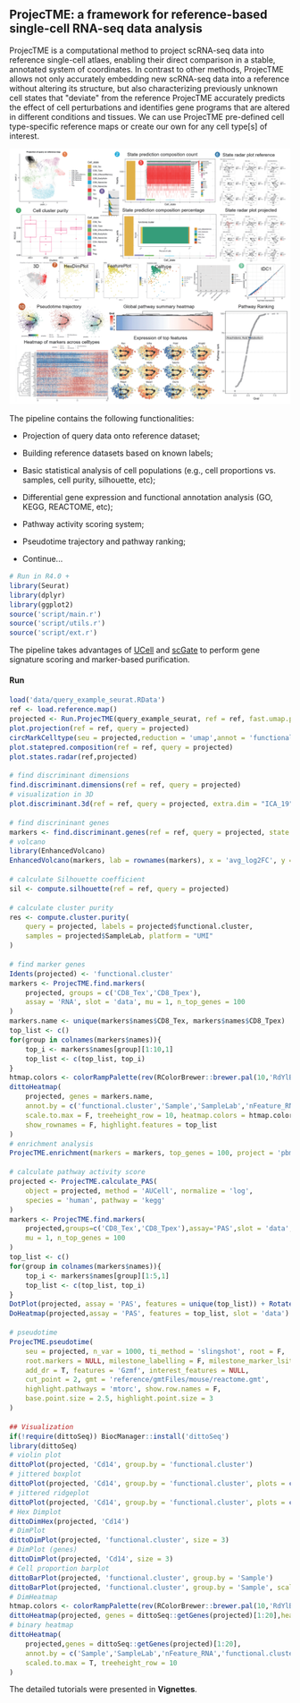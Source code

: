 ## ProjecTME: a framework for reference-based single-cell RNA-seq data analysis

ProjecTME is a computational method to project scRNA-seq data into reference single-cell atlaes, enabling their direct comparison in a stable, annotated system of coordinates. In contrast to other methods, ProjecTME allows not only accurately embedding new scRNA-seq data into a reference without altering its structure, but also characterizing previously unknown cell states that "deviate" from the reference ProjecTME accurately predicts the effect of cell perturbations and identifies gene programs that are altered in different conditions and tissues. We can use ProjecTME pre-defined cell type-specific reference maps or create our own for any cell type[s] of interest.

![](./figures/capture.png)

The pipeline contains the following functionalities:

- Projection of query data onto reference dataset;

- Building reference datasets based on known labels;

- Basic statistical analysis of cell populations (e.g., cell proportions vs. samples, cell purity, silhouette, etc);

- Differential gene expression and functional annotation analysis (GO, KEGG, REACTOME, etc);

- Pathway activity scoring system;

- Pseudotime trajectory and pathway ranking;

- Continue...

```r
# Run in R4.0 +
library(Seurat)
library(dplyr)
library(ggplot2)
source('script/main.r')
source('script/utils.r')
source('script/ext.r')
```

The pipeline takes advantages of [UCell](https://github.com/carmonalab/UCell) and [scGate](https://github.com/carmonalab/scGate) to perform gene signature scoring and marker-based purification.

#### Run

```r
load('data/query_example_seurat.RData')
ref <- load.reference.map()
projected <- Run.ProjecTME(query_example_seurat, ref = ref, fast.umap.predict = T)
plot.projection(ref = ref, query = projected)
circMarkCelltype(seu = projected,reduction = 'umap',annot = 'functional.cluster',sub = c('CD8_Tex'),palette = rainbow(6))
plot.statepred.composition(ref = ref, query = projected)
plot.states.radar(ref,projected)

# find discriminant dimensions
find.discriminant.dimensions(ref = ref, query = projected)
# visualization in 3D
plot.discriminant.3d(ref = ref, query = projected, extra.dim = "ICA_19")

# find discrininant genes
markers <- find.discriminant.genes(ref = ref, query = projected, state = 'Tex')
# volcano
library(EnhancedVolcano)
EnhancedVolcano(markers, lab = rownames(markers), x = 'avg_log2FC', y = 'p_val')

# calculate Silhouette coefficient
sil <- compute.silhouette(ref = ref, query = projected)

# calculate cluster purity
res <- compute.cluster.purity(
    query = projected, labels = projected$functional.cluster,
    samples = projected$SampleLab, platform = "UMI"
)

# find marker genes
Idents(projected) <- 'functional.cluster'
markers <- ProjecTME.find.markers(
    projected, groups = c('CD8_Tex','CD8_Tpex'),
    assay = 'RNA', slot = 'data', mu = 1, n_top_genes = 100
)
markers.name <- unique(markers$names$CD8_Tex, markers$names$CD8_Tpex)
top_list <- c()
for(group in colnames(markers$names)){
    top_i <- markers$names[group][1:10,1]
    top_list <- c(top_list, top_i)
}
htmap.colors <- colorRampPalette(rev(RColorBrewer::brewer.pal(10,'RdYlBu')))(50)
dittoHeatmap(
    projected, genes = markers.name, 
    annot.by = c('functional.cluster','Sample','SampleLab','nFeature_RNA'),
    scale.to.max = F, treeheight_row = 10, heatmap.colors = htmap.colors,
    show_rownames = F, highlight.features = top_list
)
# enrichment analysis
ProjecTME.enrichment(markers = markers, top_genes = 100, project = 'pbmc')

# calculate pathway activity score
projected <- ProjecTME.calculate_PAS(
    object = projected, method = 'AUCell', normalize = 'log',
    species = 'human', pathway = 'kegg'
)
markers <- ProjecTME.find.markers(
    projected,groups=c('CD8_Tex','CD8_Tpex'),assay='PAS',slot = 'data',
    mu = 1, n_top_genes = 100
)
top_list <- c()
for(group in colnames(markers$names)){
    top_i <- markers$names[group][1:5,1]
    top_list <- c(top_list, top_i)
}
DotPlot(projected, assay = 'PAS', features = unique(top_list)) + RotatedAxis()
DoHeatmap(projected,assay = 'PAS', features = top_list, slot = 'data')

# pseudotime
ProjecTME.pseudotime(
    seu = projected, n_var = 1000, ti_method = 'slingshot', root = F,
    root.markers = NULL, milestone_labelling = F, milestone_marker_lsit = NULL,
    add_dr = T, features = 'Gzmf', interest_features = NULL,
    cut_point = 2, gmt = 'reference/gmtFiles/mouse/reactome.gmt',
    highlight.pathways = 'mtorc', show.row.names = F,
    base.point.size = 2.5, highlight.point.size = 3
)

## Visualization
if(!require(dittoSeq)) BiocManager::install('dittoSeq')
library(dittoSeq)
# violin plot
dittoPlot(projected, 'Cd14', group.by = 'functional.cluster')
# jittered boxplot
dittoPlot(projected, 'Cd14', group.by = 'functional.cluster', plots = c('boxplot','jitter'))
# jittered ridgeplot
dittoPlot(projected, 'Cd14', group.by = 'functional.cluster', plots = c('ridgeplot','jitter'))
# Hex Dimplot
dittoDimHex(projected, 'Cd14')
# DimPlot
dittoDimPlot(projected, 'functional.cluster', size = 3)
# DimPlot (genes)
dittoDimPlot(projected, 'Cd14', size = 3)
# Cell proportion barplot
dittoBarPlot(projected, 'functional.cluster', group.by = 'Sample')
dittoBarPlot(projected, 'functional.cluster', group.by = 'Sample', scale = 'count')
# DimHeatmap
htmap.colors <- colorRampPalette(rev(RColorBrewer::brewer.pal(10,'RdYlBu')))(50)
dittoHeatmap(projected, genes = dittoSeq::getGenes(projected)[1:20],heatmap.colors = htmap.colors)
# binary heatmap
dittoHeatmap(
    projected,genes = dittoSeq::getGenes(projected)[1:20],
    annot.by = c('Sample','SampleLab','nFeature_RNA','functional.cluster'),
    scaled.to.max = T, treeheight_row = 10
)


```

The detailed tutorials were presented in **Vignettes**.
